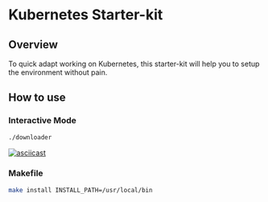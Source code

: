 # Kubernetes Starter-kit

## Overview

To quick adapt working on Kubernetes, this starter-kit will help you to setup the environment without pain.

## How to use

### Interactive Mode

```bash
./downloader
```

[![asciicast](https://asciinema.org/a/351714.svg)](https://asciinema.org/a/351714)

### Makefile

```bash
make install INSTALL_PATH=/usr/local/bin
```
